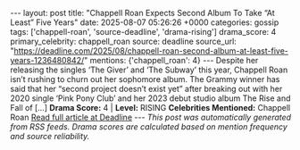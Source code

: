 --- layout: post title: "Chappell Roan Expects Second Album To Take “At Least” Five Years" date: 2025-08-07 05:26:26 +0000 categories: gossip tags: ['chappell-roan', 'source-deadline', 'drama-rising'] drama_score: 4 primary_celebrity: chappell_roan source: deadline source_url: "https://deadline.com/2025/08/chappell-roan-second-album-at-least-five-years-1236480842/" mentions: {'chappell_roan': 4} --- Despite her releasing the singles ‘The Giver’ and ‘The Subway’ this year, Chappell Roan isn’t rushing to churn out her sophomore album. The Grammy winner has said that her “second project doesn’t exist yet” after breaking out with her 2020 single ‘Pink Pony Club’ and her 2023 debut studio album The Rise and Fall of […] **Drama Score:** 4 | **Level:** RISING **Celebrities Mentioned:** Chappell Roan [Read full article at Deadline](https://deadline.com/2025/08/chappell-roan-second-album-at-least-five-years-1236480842/) --- *This post was automatically generated from RSS feeds. Drama scores are calculated based on mention frequency and source reliability.*